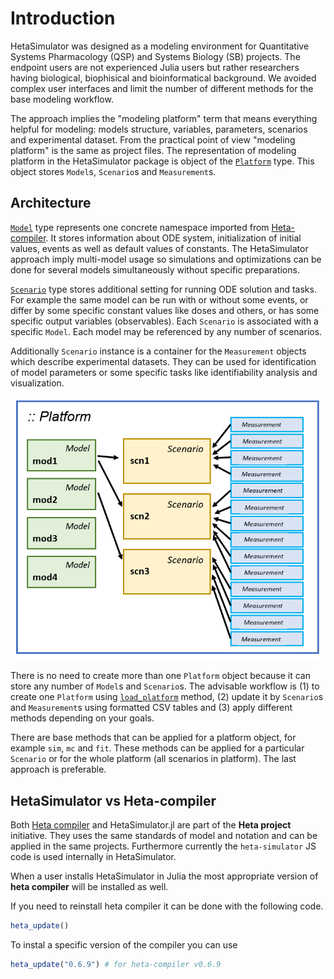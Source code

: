 # Introduction

HetaSimulator was designed as a modeling environment for Quantitative Systems Pharmacology (QSP) and Systems Biology (SB) projects.
The endpoint users are not experienced Julia users but rather researchers having biological, biophisical and bioinformatical background.
We avoided complex user interfaces and limit the number of different methods for the base modeling workflow.

The approach implies the "modeling platform" term that means everything helpful for modeling: models structure, variables, parameters, scenarios and experimental dataset. From the practical point of view "modeling platform" is the same as project files.
The representation of modeling platform in the HetaSimulator package is object of the [`Platform`](@ref) type.
This object stores `Model`s, `Scenario`s and `Measurement`s.

## Architecture

[`Model`](@ref) type represents one concrete namespace imported from [Heta-compiler](https://hetalang.github.io/#/heta-compiler/). It stores information about ODE system, initialization of initial values, events as well as default values of constants. The HetaSimulator approach imply multi-model usage so simulations and optimizations can be done for several models simultaneously without specific preparations.

[`Scenario`](@ref) type stores additional setting for running ODE solution and tasks. For example the same model can be run with or without some events, or differ by some specific constant values like doses and others, or has some specific output variables (observables). Each `Scenario` is associated with a specific `Model`. Each model may be referenced by any number of scenarios.

Additionally `Scenario` instance is a container for the `Measurement` objects which describe experimental datasets. They can be used for identification of model parameters or some specific tasks like identifiability analysis and visualization. 

![platform-scheme](platform-scheme.png)

There is no need to create more than one `Platform` object because it can store any number of `Model`s and `Scenario`s. The advisable workflow is (1) to create one `Platform` using [`load_platform`](@ref) method, (2) update it by `Scenario`s and `Measurement`s using formatted CSV tables and (3) apply different methods depending on your goals.

There are base methods that can be applied for a platform object, for example `sim`, `mc` and `fit`.
These methods can be applied for a particular `Scenario` or for the whole platform (all scenarios in platform).
The last approach is preferable.

## HetaSimulator vs Heta-compiler

Both [Heta compiler](https://hetalang.github.io/#/heta-compiler/) and HetaSimulator.jl are part of the __Heta project__ initiative.
They uses the same standards of model and notation and can be applied in the same projects.
Furthermore currently the `heta-simulator` JS code is used internally in HetaSimulator.

When a user installs HetaSimulator in Julia the most appropriate version of __heta compiler__ will be installed as well.

If you need to reinstall heta compiler it can be done with the following code.

```julia
heta_update()
```

To instal a specific version of the compiler you can use 

```julia
heta_update("0.6.9") # for heta-compiler v0.6.9
```
